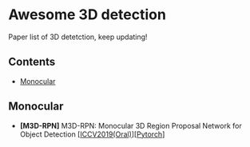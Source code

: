 # Awesome 3D detection
Paper list of 3D detetction, keep updating!

## Contents
- [Monocular](#Monocular)


## Monocular
- <a name="M3D-RPN"></a> **[M3D-RPN]** M3D-RPN: Monocular 3D Region Proposal Network for Object Detection [[ICCV2019(Oral)](https://arxiv.org/abs/1907.06038)][[Pytorch](https://github.com/garrickbrazil/M3D-RPN)]


